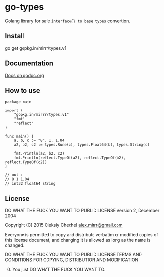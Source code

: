 # go-types
Golang library for safe `interface{} to base types` convertion.

## Install

go get gopkg.in/mirrr/types.v1

## Documentation
[Docs on godoc.org](https://godoc.org/gopkg.in/mirrr/types.v1)

## How to use

```golang
package main

import (
    "gopkg.in/mirrr/types.v1"
    "fmt"
    "reflect"
)

func main() {
    a, b, c := "8", 1, 1.04
    a2, b2, c2 := types.Rune(a), types.Float64(b), types.String(c)

    fmt.Println(a2, b2, c2)
    fmt.Println(reflect.TypeOf(a2), reflect.TypeOf(b2), reflect.TypeOf(c2))
}

// out :
// 8 1 1.04
// int32 float64 string
```

## License
DO WHAT THE FUCK YOU WANT TO PUBLIC LICENSE
Version 2, December 2004

Copyright (C) 2015 Oleksiy Chechel <alex.mirrr@gmail.com>

Everyone is permitted to copy and distribute verbatim or modified
copies of this license document, and changing it is allowed as long
as the name is changed.

DO WHAT THE FUCK YOU WANT TO PUBLIC LICENSE
TERMS AND CONDITIONS FOR COPYING, DISTRIBUTION AND MODIFICATION

 0. You just DO WHAT THE FUCK YOU WANT TO.

